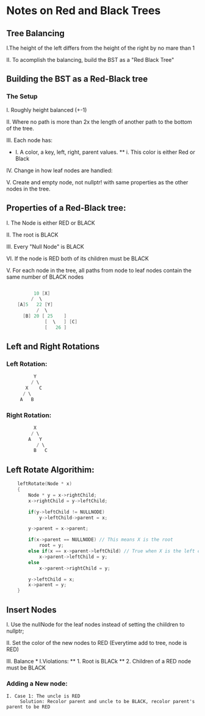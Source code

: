 # Notes on Red and Black Trees
## Tree Balancing
I.The height of the left differs from the height of the right by no mare than 1

II. To acomplish the balancing, build the BST as a "Red Black Tree"
	
## Building the BST as a Red-Black tree
  
### The Setup

I. Roughly height balanced (+-1)

II. Where no path is more than 2x the length of another path to the bottom of the tree.
    
III. Each node has:
* I. A color, a key, left, right, parent values.
** i. This color is either Red or Black

IV. Change in how leaf nodes are handled:

V. Create and empty node, not nullptr! with same properties as the other nodes in the tree. 
	
## Properties of a Red-Black tree:
I. The Node is either RED or BLACK

II. The root is BLACK

III. Every "Null Node" is BLACK
  
VI. If the node is RED both of its children must be BLACK

V. For each node in the tree, all paths from node to leaf nodes contain the same number of BLACK nodes

```c++

          10 [X]
         /  \
    [A]5   22 [Y]
           /  \
      [B] 20 [ 25    ]
              [  \   ] [C]
              [   26 ]
```

## Left and Right Rotations
### Left Rotation:
```c++	
          Y
         / \
       X    C
      / \
     A   B

```
### Right Rotation:
```c++
          X
         / \
        A   Y
           / \
          B   C

```
## Left Rotate Algorithim:
```c++
	leftRotate(Node * x)
	{
		Node * y = x->rightChild;
		x->rightChild = y->leftChild;

		if(y->leftChild != NULLNODE)
			y->leftChild->parent = x;

		y->parent = x->parent;

		if(x->parent == NULLNODE) // This means X is the root
			root = y;
		else if(x == x->parent->leftChild) // True when X is the left child of it's parent
			x->parent->leftChild = y;
		else
			x->parent->rightChild = y;

		y->leftChild = x;
		x->parent = y;
	}
```
## Insert Nodes

I. Use the nullNode for the leaf nodes instead of setting the chiildren to nullptr;

II. Set the color of the new nodes to RED (Everytime add to tree, node is RED)

III. Balance
	* I.Violations:
	** 1. Root is BLACk
	** 2. Children of a RED node must be BLACK
	

### Adding a New node:
	I. Case 1: The uncle is RED
         Solution: Recolor parent and uncle to be BLACK, recolor parent's parent to be RED	
